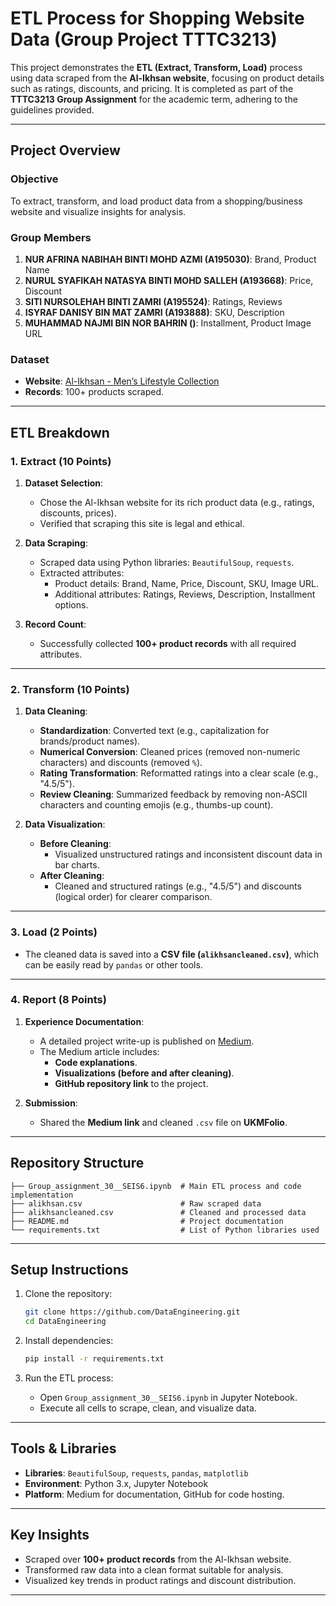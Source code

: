 # **ETL Process for Shopping Website Data (Group Project TTTC3213)**

This project demonstrates the **ETL (Extract, Transform, Load)** process using data scraped from the **Al-Ikhsan website**, focusing on product details such as ratings, discounts, and pricing. It is completed as part of the **TTTC3213 Group Assignment** for the academic term, adhering to the guidelines provided.

---

## **Project Overview**

### **Objective**
To extract, transform, and load product data from a shopping/business website and visualize insights for analysis.

### **Group Members**
1. **NUR AFRINA NABIHAH BINTI MOHD AZMI (A195030)**: Brand, Product Name  
2. **NURUL SYAFIKAH NATASYA BINTI MOHD SALLEH (A193668)**: Price, Discount  
3. **SITI NURSOLEHAH BINTI ZAMRI (A195524)**: Ratings, Reviews  
4. **ISYRAF DANISY BIN MAT ZAMRI (A193888)**: SKU, Description  
5. **MUHAMMAD NAJMI BIN NOR BAHRIN ()**: Installment, Product Image URL  

### **Dataset**
- **Website**: [Al-Ikhsan - Men’s Lifestyle Collection](https://al-ikhsan.com/collections/mens-lifestyle)
- **Records**: 100+ products scraped.

---

## **ETL Breakdown**

### **1. Extract (10 Points)**

1. **Dataset Selection**:
   - Chose the Al-Ikhsan website for its rich product data (e.g., ratings, discounts, prices).
   - Verified that scraping this site is legal and ethical.  

2. **Data Scraping**:
   - Scraped data using Python libraries: `BeautifulSoup`, `requests`.
   - Extracted attributes:  
     - Product details: Brand, Name, Price, Discount, SKU, Image URL.
     - Additional attributes: Ratings, Reviews, Description, Installment options.

3. **Record Count**:
   - Successfully collected **100+ product records** with all required attributes.

---

### **2. Transform (10 Points)**

1. **Data Cleaning**:
   - **Standardization**: Converted text (e.g., capitalization for brands/product names).
   - **Numerical Conversion**: Cleaned prices (removed non-numeric characters) and discounts (removed `%`).
   - **Rating Transformation**: Reformatted ratings into a clear scale (e.g., "4.5/5").
   - **Review Cleaning**: Summarized feedback by removing non-ASCII characters and counting emojis (e.g., thumbs-up count).

2. **Data Visualization**:
   - **Before Cleaning**:
     - Visualized unstructured ratings and inconsistent discount data in bar charts.
   - **After Cleaning**:
     - Cleaned and structured ratings (e.g., "4.5/5") and discounts (logical order) for clearer comparison.

---

### **3. Load (2 Points)**

- The cleaned data is saved into a **CSV file (`alikhsancleaned.csv`)**, which can be easily read by `pandas` or other tools.

---

### **4. Report (8 Points)**

1. **Experience Documentation**:
   - A detailed project write-up is published on [Medium](https://medium.com).
   - The Medium article includes:
     - **Code explanations**.
     - **Visualizations (before and after cleaning)**.
     - **GitHub repository link** to the project.

2. **Submission**:
   - Shared the **Medium link** and cleaned `.csv` file on **UKMFolio**.

---

## **Repository Structure**

```
├── Group_assignment_30__SEIS6.ipynb  # Main ETL process and code implementation
├── alikhsan.csv                      # Raw scraped data
├── alikhsancleaned.csv               # Cleaned and processed data
├── README.md                         # Project documentation
└── requirements.txt                  # List of Python libraries used
```

---

## **Setup Instructions**

1. Clone the repository:
   ```bash
   git clone https://github.com/DataEngineering.git
   cd DataEngineering
   ```

2. Install dependencies:
   ```bash
   pip install -r requirements.txt
   ```

3. Run the ETL process:
   - Open `Group_assignment_30__SEIS6.ipynb` in Jupyter Notebook.
   - Execute all cells to scrape, clean, and visualize data.

---

## **Tools & Libraries**

- **Libraries**: `BeautifulSoup`, `requests`, `pandas`, `matplotlib`
- **Environment**: Python 3.x, Jupyter Notebook
- **Platform**: Medium for documentation, GitHub for code hosting.

---

## **Key Insights**

- Scraped over **100+ product records** from the Al-Ikhsan website.
- Transformed raw data into a clean format suitable for analysis.
- Visualized key trends in product ratings and discount distribution.

---
